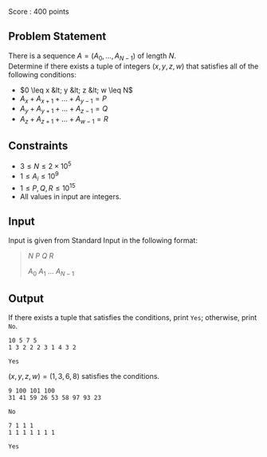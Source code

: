 Score : $400$ points

## Problem Statement

There is a sequence $A=(A_0,\ldots,A_{N-1})$ of length $N$.<br>
Determine if there exists a tuple of integers $(x,y,z,w)$ that satisfies all of the following conditions:

- $0 \leq x &lt; y &lt; z &lt; w \leq N$
- $A_x + A_{x+1} + \ldots + A_{y-1} = P$
- $A_y + A_{y+1} + \ldots + A_{z-1} = Q$
- $A_z + A_{z+1} + \ldots + A_{w-1} = R$

## Constraints

- $3 \leq N \leq 2\times 10^5$
- $1 \leq A_i \leq 10^9$
- $1 \leq P,Q,R \leq 10^{15}$
- All values in input are integers.

## Input

Input is given from Standard Input in the following format:

> $N$ $P$ $Q$ $R$
> 
> $A_0$ $A_1$ $\ldots$ $A_{N-1}$

## Output

If there exists a tuple that satisfies the conditions, print `Yes`; otherwise, print `No`.  

```input1
10 5 7 5
1 3 2 2 2 3 1 4 3 2
```

```output1
Yes
```

$(x,y,z,w)=(1,3,6,8)$ satisfies the conditions.

```input2
9 100 101 100
31 41 59 26 53 58 97 93 23
```

```output2
No
```

```input3
7 1 1 1
1 1 1 1 1 1 1
```

```output3
Yes
```